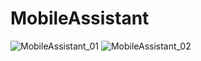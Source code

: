 # MobileAssistant
![MobileAssistant_01](https://user-images.githubusercontent.com/30699602/106387034-70cf0c80-640a-11eb-9fa0-1c7b4531ac66.jpg)
![MobileAssistant_02](https://user-images.githubusercontent.com/30699602/106387058-82b0af80-640a-11eb-8e69-9123bd4f41f4.jpg)

